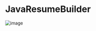 # JavaResumeBuilder

![image](https://github.com/Amanpan19/JavaResumeBuilder/assets/120437937/f101a72a-3497-470e-a79a-e6cf23dbf89d)


